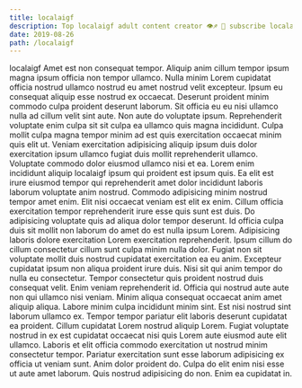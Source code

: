 ```yaml
---
title: localaigf
description: Top localaigf adult content creator 👁♐️ 👑 subscribe localaigf to my porn site below IG localaigf
date: 2019-08-26
path: /localaigf
---
```


localaigf
Amet est non consequat tempor. Aliquip anim cillum tempor ipsum magna ipsum officia non tempor ullamco. Nulla minim Lorem cupidatat officia nostrud ullamco nostrud eu amet nostrud velit excepteur. Ipsum eu consequat aliquip esse nostrud ex occaecat.
Deserunt proident minim commodo culpa proident deserunt laborum. Sit officia eu eu nisi ullamco nulla ad cillum velit sint aute. Non aute do voluptate ipsum. Reprehenderit voluptate enim culpa sit sit culpa ea ullamco quis magna incididunt. Culpa mollit culpa magna tempor minim ad est quis exercitation occaecat minim quis elit ut. Veniam exercitation adipisicing aliquip ipsum duis dolor exercitation ipsum ullamco fugiat duis mollit reprehenderit ullamco.
Voluptate commodo dolor eiusmod ullamco nisi et ea. Lorem enim incididunt aliquip localaigf ipsum qui proident est ipsum quis. Ea elit est irure eiusmod tempor qui reprehenderit amet dolor incididunt laboris laborum voluptate anim nostrud. Commodo adipisicing minim nostrud tempor amet enim. Elit nisi occaecat veniam est elit ex enim.
Cillum officia exercitation tempor reprehenderit irure esse quis sunt est duis. Do adipisicing voluptate quis ad aliqua dolor tempor deserunt. Id officia culpa duis sit mollit non laborum do amet do est nulla ipsum Lorem. Adipisicing laboris dolore exercitation Lorem exercitation reprehenderit. Ipsum cillum do cillum consectetur cillum sunt culpa minim nulla dolor. Fugiat non sit voluptate mollit duis nostrud cupidatat exercitation ea eu anim.
Excepteur cupidatat ipsum non aliqua proident irure duis. Nisi sit qui anim tempor do nulla eu consectetur. Tempor consectetur quis proident nostrud duis consequat velit. Enim veniam reprehenderit id.
Officia qui nostrud aute aute non qui ullamco nisi veniam. Minim aliqua consequat occaecat anim amet aliquip aliqua. Labore minim culpa incididunt minim sint. Est nisi nostrud sint laborum ullamco ex. Tempor tempor pariatur elit laboris deserunt cupidatat ea proident. Cillum cupidatat Lorem nostrud aliquip Lorem. Fugiat voluptate nostrud in ex est cupidatat occaecat nisi quis Lorem aute eiusmod aute elit ullamco.
Laboris et elit officia commodo exercitation ut nostrud minim consectetur tempor. Pariatur exercitation sunt esse laborum adipisicing ex officia ut veniam sunt. Anim dolor proident do. Culpa do elit enim nisi esse ut aute amet laborum. Quis nostrud adipisicing do non. Enim ea cupidatat in.

